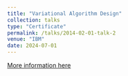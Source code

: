 ```yaml
---
title: "Variational Algorithm Design"
collection: talks
type: "Certificate"
permalink: /talks/2014-02-01-talk-2
venue: "IBM"
date: 2024-07-01
---
```


[More information here](https://www.credly.com/badges/9a86903e-5b2c-485c-8074-abe351a7e586/linked_in_profile)
